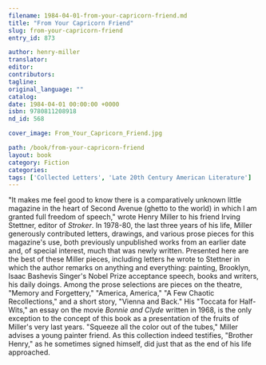 ```yaml
---
filename: 1984-04-01-from-your-capricorn-friend.md
title: "From Your Capricorn Friend"
slug: from-your-capricorn-friend
entry_id: 873

author: henry-miller
translator: 
editor: 
contributors: 
tagline: 
original_language: ""
catalog: 
date: 1984-04-01 00:00:00 +0000 
isbn: 9780811208918
nd_id: 568

cover_image: From_Your_Capricorn_Friend.jpg

path: /book/from-your-capricorn-friend
layout: book
category: Fiction
categories: 
tags: ['Collected Letters', 'Late 20th Century American Literature']
---
```

"It makes me feel good to know there is a comparatively unknown little magazine in the heart of Second Avenue (ghetto to the world) in which l am granted full freedom of speech," wrote Henry Miller to his friend Irving Stettner, editor of *Stroker*. In 1978-80, the last three years of his life, Miller generously contributed letters, drawings, and various prose pieces for this magazine's use, both previously unpublished works from an earlier date and, of special interest, much that was newly written. Presented here are the best of these Miller pieces, including letters he wrote to Stettner in which the author remarks on anything and everything: painting, Brooklyn, Isaac Bashevis Singer's Nobel Prize acceptance speech, books and writers, his daily doings. Among the prose selections are pieces on the theatre, "Memory and Forgettery," "America, America," "A Few Chaotic Recollections," and a short story, "Vienna and Back." His "Toccata for Half-Wits," an essay on the movie *Bonnie and Clyde* written in 1968, is the only exception to the concept of this book as a presentation of the fruits of Miller's very last years. "Squeeze all the color out of the tubes," Miller advises a young painter friend. As this collection indeed testifies, "Brother Henry," as he sometimes signed himself, did just that as the end of his life approached.





